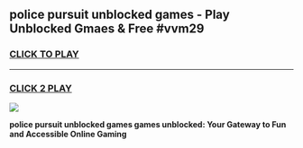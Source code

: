 
## police pursuit unblocked games - Play Unblocked Gmaes & Free #vvm29
<h3>
<a href="https://premium.freeplayer.one?title=police_pursuit_unblocked_games&ref=03M">CLICK TO PLAY</a></h3>
<hr>

<h3>
<a href="https://premium.freeplayer.one?title=police_pursuit_unblocked_games&ref=03M">CLICK 2 PLAY</a>
  
</h3>

<a href="https://premium.freeplayer.one?title=police_pursuit_unblocked_games&ref=03M"><img src="https://clearcache.store/games.png"></a>


**police pursuit unblocked games games unblocked: Your Gateway to Fun and Accessible Online Gaming**
